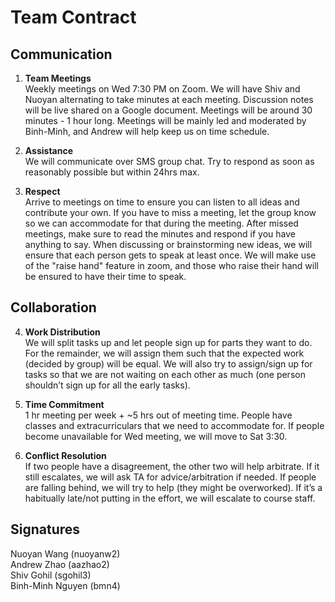# Team Contract

## Communication
1. **Team Meetings** <br>
    Weekly meetings on Wed 7:30 PM on Zoom. We will have Shiv and Nuoyan alternating to take minutes at each meeting. Discussion notes will be live shared on a Google document. Meetings will be around 30 minutes - 1 hour long. Meetings will be mainly led and moderated by Binh-Minh, and Andrew will help keep us on time schedule. 

2. **Assistance** <br> 
    We will communicate over SMS group chat. Try to respond as soon as reasonably possible but within 24hrs max.

3. **Respect** <br>
  Arrive to meetings on time to ensure you can listen to all ideas and contribute your own. If you have to miss a meeting, let the group know so we can accommodate for that during the meeting. After missed meetings, make sure to read the minutes and respond if you have anything to say. When discussing or brainstorming new ideas, we will ensure that each person gets to speak at least once. We will make use of the "raise hand" feature in zoom, and those who raise their hand will be ensured to have their time to speak.

## Collaboration

4. **Work Distribution**  <br>
  We will split tasks up and let people sign up for parts they want to do. For the remainder, we will assign them such that the expected work (decided by group) will be equal. We will also try to assign/sign up for tasks so that we are not waiting on each other as much (one person shouldn’t sign up for all the early tasks).

5. **Time Commitment**  <br>
  1 hr meeting per week + ~5 hrs out of meeting time. People have classes and extracurriculars that we need to accommodate for. If people become unavailable for Wed meeting, we will move to Sat 3:30.

6. **Conflict Resolution**  <br>
  If two people have a disagreement, the other two will help arbitrate. If it still escalates, we will ask TA for advice/arbitration if needed. If people are falling behind, we will try to help (they might be overworked). If it’s a habitually late/not putting in the effort, we will escalate to course staff.

## Signatures
Nuoyan Wang (nuoyanw2) <br>
Andrew Zhao (aazhao2) <br>
Shiv Gohil (sgohil3) <br>
Binh-Minh Nguyen (bmn4)
